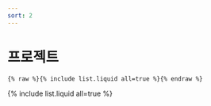 ```yaml
---
sort: 2
---
```


# 프로젝트

```
{% raw %}{% include list.liquid all=true %}{% endraw %}
```

{% include list.liquid all=true %}
